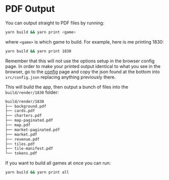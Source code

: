 # PDF Output

You can output straight to PDF files by running:

```sh
yarn build && yarn print <game>
```

where `<game>` is which game to build. For example, here is me printing 1830:

```sh
yarn build && yarn print 1830
```

Remember that this will not use the options setup in the browser config page. In
order to make your printed output identical to what you see in the browser, go
to the [config](/config) page and copy the json found at the bottom into
`src/config.json` replacing anything previously there.

This will build the app, then output a bunch of files into the
`build/render/1830` folder:

```sh
build/render/1830
├── background.pdf
├── cards.pdf
├── charters.pdf
├── map-paginated.pdf
├── map.pdf
├── market-paginated.pdf
├── market.pdf
├── revenue.pdf
├── tiles.pdf
├── tile-manifest.pdf
└── tokens.pdf
```

If you want to build all games at once you can run:

```sh
yarn build && yarn print all
```
